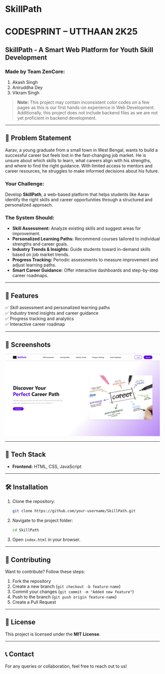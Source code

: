 # SkillPath

# CODESPRINT – UTTHAAN 2K25

## SkillPath - A Smart Web Platform for Youth Skill Development

### Made by Team ZenCore:

1. Akash Singh
2. Aniruddha Dey
3. Vikram Singh

> **Note:** This project may contain inconsistent color codes on a few pages as this is our first hands-on experience in Web Development. Additionally, this project does not include backend files as we are not yet proficient in backend development.

---

## 📌 Problem Statement

Aarav, a young graduate from a small town in West Bengal, wants to build a successful career but feels lost in the fast-changing job market. He is unsure about which skills to learn, what careers align with his strengths, and where to find the right guidance. With limited access to mentors and career resources, he struggles to make informed decisions about his future.

### **Your Challenge:**

Develop **SkillPath**, a web-based platform that helps students like Aarav identify the right skills and career opportunities through a structured and personalized approach.

### **The System Should:**

- **Skill Assessment:** Analyze existing skills and suggest areas for improvement.
- **Personalized Learning Paths:** Recommend courses tailored to individual strengths and career goals.
- **Industry Trends & Insights:** Guide students toward in-demand skills based on job market trends.
- **Progress Tracking:** Periodic assessments to measure improvement and adjust learning paths.
- **Smart Career Guidance:** Offer interactive dashboards and step-by-step career roadmaps.

---

## 🚀 Features

✅ Skill assessment and personalized learning paths  
✅ Industry trend insights and career guidance  
✅ Progress tracking and analytics  
✅ Interactive career roadmap

---

## 📸 Screenshots

![SkillPath Homepage](assets/Skill_Path_Landing_Page.png)

---

## 🔧 Tech Stack

- **Frontend:** HTML, CSS, JavaScript

---

## 🛠️ Installation

1. Clone the repository:
   ```sh
   git clone https://github.com/your-username/SkillPath.git
   ```
2. Navigate to the project folder:
   ```sh
   cd SkillPath
   ```
3. Open `index.html` in your browser.

---

## 🤝 Contributing

Want to contribute? Follow these steps:

1. Fork the repository
2. Create a new branch (`git checkout -b feature-name`)
3. Commit your changes (`git commit -m "Added new feature"`)
4. Push to the branch (`git push origin feature-name`)
5. Create a Pull Request

---

## 📄 License

This project is licensed under the **MIT License**.

---

## 📞 Contact

For any queries or collaboration, feel free to reach out to us!
